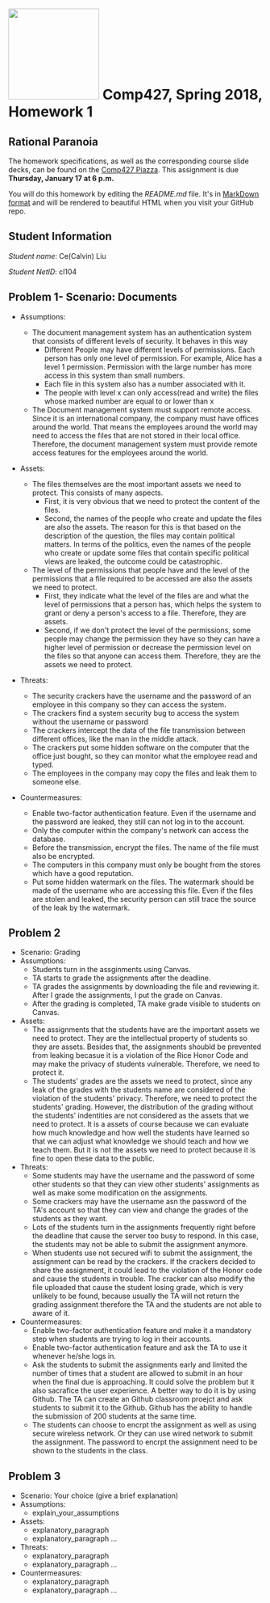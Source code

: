 # <img src="http://www.rice.edu/_images/rice-logo.jpg" width=180> Comp427, Spring 2018, Homework 1
## Rational Paranoia
The homework specifications, as well as the corresponding course slide decks,
can be found on the [Comp427 Piazza](https://piazza.com/class/jqifhp864b37ju).
This assignment is due **Thursday, January 17 at 6 p.m.**

You will do this homework by editing the _README.md_ file. It's in
[MarkDown format](https://guides.github.com/features/mastering-markdown/)
and will be rendered to beautiful HTML when you visit your GitHub repo.

## Student Information
_Student name_: Ce(Calvin) Liu

_Student NetID_: cl104

## Problem 1- Scenario: Documents
- Assumptions:
  - The document management system has an authentication system that consists of different levels of security. It behaves in this way
    - Different People may have different levels of permissions. Each person has only one level of permission. For example, Alice has a level 1 permission. Permission with the large number has more access in this system than small numbers. 
    - Each file in this system also has a number associated with it.
    - The people with level x can only access(read and write) the files whose marked number are equal to or lower than x
  - The Document management system must support remote access. Since it is an international company, the company must have offices around the world. That means the employees around the world may need to access the files that are not stored in their local office. Therefore, the document management system must provide remote access features for the employees around the world.
    
- Assets:
  - The files themselves are the most important assets we need to protect. This consists of many aspects. 
    - First, it is very obvious that we need to protect the content of the files. 
    - Second, the names of the people who create and update the files are also the assets. The reason for this is that based on the description of the question, the files may contain political matters. In terms of the politics, even the names of the people who create or update some files that contain specific political views are leaked, the outcome could be catastrophic. 
  - The level of the permissions that people have and the level of the permissions that a file required to be accessed are also the assets we need to protect. 
    - First, they indicate what the level of the files are and what the level of permissions that a person has, which helps the system to grant or deny a person's access to a file. Therefore, they are assets.
    - Second, if we don't protect the level of the permissions, some people may change the permission they have so they can have a higher level of permission or decrease the permission level on the files so that anyone can access them. Therefore, they are the assets we need to protect.
- Threats:
  - The security crackers have the username and the password of an employee in this company so they can access the system.
  - The crackers find a system security bug to access the system without the username or password
  - The crackers intercept the data of the file transmission between different offices, like the man in the middle attack.
  - The crackers put some hidden software on the computer that the office just bought, so they can monitor what the employee read and typed.
  - The employees in the company may copy the files and leak them to someone else.
- Countermeasures:
  - Enable two-factor authentication feature. Even if the username and the password are leaked, they still can not log in to the account.
  - Only the computer within the company's network can access the database.
  - Before the transmission, encrypt the files. The name of the file must also be encrypted.
  - The computers in this company must only be bought from the stores which have a good reputation.
  - Put some hidden watermark on the files. The watermark should be made of the username who are accessing this file. Even if the files are stolen and leaked, the security person can still trace the source of the leak by the watermark. 

## Problem 2
- Scenario: Grading
- Assumptions:
  - Students turn in the assginments using Canvas.
  - TA starts to grade the assignments after the deadline.
  - TA grades the assignments by downloading the file and reviewing it. After I grade the assignments, I put the grade on Canvas.
  - After the grading is completed, TA make grade visible to students on Canvas.
- Assets:
  - The assignments that the students have are the important assets we need to protect. They are the intellectual property of students so they are assets. Besides that, the assignments shoubld be prevented from leaking becasue it is a violation of the Rice Honor Code and may make the privacy of students vulnerable. Therefore, we need to protect it. 
  - The students' grades are the assets we need to protect, since any leak of the grades with the students name are considered of the violation of the students' privacy. Therefore, we need to protect the students' grading. However, the distribution of the grading without the students' indentities are not considered as the assets that we need to protect. It is a assets of course because we can evaluate how much knowledge and how well the students have learned so that we can adjust what knowledge we should teach and how we teach them. But it is not the assets we need to protect because it is fine to open these data to the public. 
- Threats:
  - Some students may have the username and the password of some other students so that they can view other students' assignments as well as make some modification on the assignments. 
  - Some crackers may have the username asn the password of the TA's account so that they can view and change the grades of the students as they want.
  - Lots of the students turn in the assignments frequently right before the deadline that cause the server too busy to respond. In this case, the students may not be able to submit the assignment anymore.
  - When students use not secured wifi to submit the assignment, the assignment can be read by the crackers. If the crackers decided to share the assignment, it could lead to the violation of the Honor code and cause the students in trouble. The cracker can also modify the file uploaded that cause the student losing grade, which is very unlikely to be found, because usually the TA will not return the grading assignment therefore the TA and the students are not able to aware of it.
- Countermeasures:
  - Enable two-factor authentication feature and make it a mandatory step when students are trying to log in their accounts. 
  - Enable two-factor authentication feature and ask the TA to use it whenever he/she logs in.
  - Ask the students to submit the assignments early and limited the number of times that a student are allowed to submit in an hour when the final due is approaching. It could solve the problem but it also sacrafice the user experience. A better way to do it is by using Github. The TA can create an Github classroom proejct and ask students to submit it to the Github. Github has the ability to handle the submission of 200 students at the same time.
  - The students can choose to encrpt the assignment as well as using secure wireless network. Or they can use wired network to submit the assignment. The password to encrpt the assignment need to be shown to the students in the class.

## Problem 3
- Scenario: Your choice (give a brief explanation)
- Assumptions:
  - explain_your_assumptions
- Assets:
  - explanatory_paragraph
  - explanatory_paragraph ...
- Threats:
  - explanatory_paragraph 
  - explanatory_paragraph ...
- Countermeasures:
  - explanatory_paragraph
  - explanatory_paragraph ...

